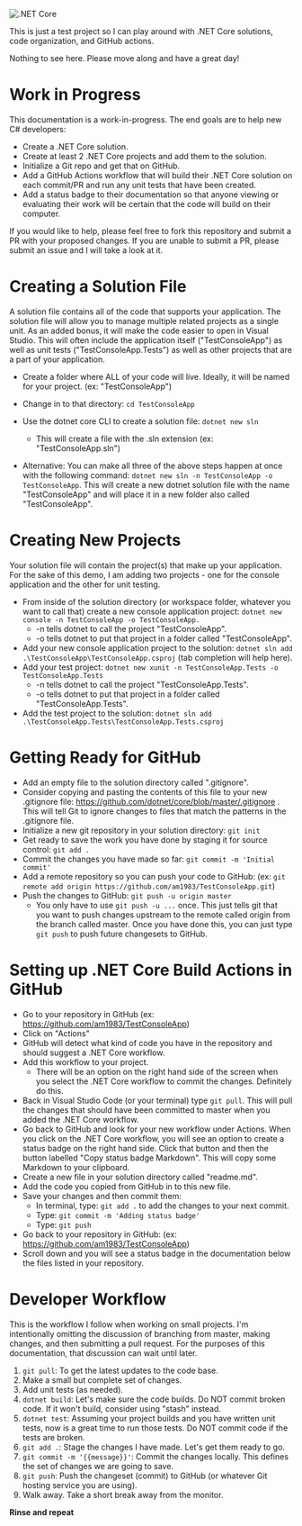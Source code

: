 ![.NET Core](https://github.com/am1983/TestConsoleApp/workflows/.NET%20Core/badge.svg)

This is just a test project so I can play around with .NET Core solutions, code organization, and GitHub actions.

Nothing to see here. Please move along and have a great day!

# Work in Progress

This documentation is a work-in-progress. The end goals are to help new C# developers:

* Create a .NET Core solution.
* Create at least 2 .NET Core projects and add them to the solution.
* Initialize a Git repo and get that on GitHub.
* Add a GitHub Actions workflow that will build their .NET Core solution on each commit/PR and run any unit tests that have been created.
* Add a status badge to their documentation so that anyone viewing or evaluating their work will be certain that the code will build on their computer.

If you would like to help, please feel free to fork this repository and submit a PR with your proposed changes. If you are unable to submit a PR, please submit an issue and I will take a look at it.

# Creating a Solution File

A solution file contains all of the code that supports your application. The solution file will allow you to manage multiple related projects as a single unit. As an added bonus, it will make the code easier to open in Visual Studio.  This will often include the application itself ("TestConsoleApp") as well as unit tests ("TestConsoleApp.Tests") as well as other projects that are a part of your application. 

* Create a folder where ALL of your code will live. Ideally, it will be named for your project. (ex: "TestConsoleApp")
* Change in to that directory: `cd TestConsoleApp`
* Use the dotnet core CLI to create a solution file: `dotnet new sln`
  * This will create a file with the .sln extension (ex: "TestConsoleApp.sln")

* Alternative: You can make all three of the above steps happen at once with the following command: `dotnet new sln -n TestConsoleApp -o TestConsoleApp`. This will create a new dotnet solution file with the name "TestConsoleApp" and will place it in a new folder also called "TestConsoleApp".

# Creating New Projects

Your solution file will contain the project(s) that make up your application. For the sake of this demo, I am adding two projects - one for the console application and the other for unit testing.

* From inside of the solution directory (or workspace folder, whatever you want to call that) create a new console application project:
  `dotnet new console -n TestConsoleApp -o TestConsoleApp.`
  * -n tells dotnet to call the project "TestConsoleApp".
  * -o tells dotnet to put that project in a folder called "TestConsoleApp".
* Add your new console application project to the solution: `dotnet sln add .\TestConsoleApp\TestConsoleApp.csproj` (tab completion will help here).
* Add your test project: `dotnet new xunit -n TestConsoleApp.Tests -o TestConsoleApp.Tests`
  * -n tells dotnet to call the project "TestConsoleApp.Tests".
  * -o tells dotnet to put that project in a folder called "TestConsoleApp.Tests".
* Add the test project to the solution: `dotnet sln add .\TestConsoleApp.Tests\TestConsoleApp.Tests.csproj`

# Getting Ready for GitHub

* Add an empty file to the solution directory called ".gitignore". 
* Consider copying and pasting the contents of this file to your new .gitignore file: https://github.com/dotnet/core/blob/master/.gitignore . This will tell Git to ignore changes to files that match the patterns in the .gitignore file.
* Initialize a new git repository in your solution directory: `git init`
* Get ready to save the work you have done by staging it for source control: `git add .`
* Commit the changes you have made so far: `git commit -m 'Initial commit'`
* Add a remote repository so you can push your code to GitHub: (ex: `git remote add origin https://github.com/am1983/TestConsoleApp.git`)
* Push the changes to GitHub: `git push -u origin master`
  * You only have to use `git push -u ...` once. This just tells git that you want to push changes upstream to the remote called origin from the branch called master. Once you have done this, you can just type `git push` to push future changesets to GitHub.

# Setting up .NET Core Build Actions in GitHub

* Go to your repository in GitHub (ex: https://github.com/am1983/TestConsoleApp)
* Click on "Actions"
* GitHub will detect what kind of code you have in the repository and should suggest a .NET Core workflow.
* Add this workflow to your project.
  * There will be an option on the right hand side of the screen when you select the .NET Core workflow to commit the changes. Definitely do this. 
* Back in Visual Studio Code (or your terminal) type `git pull`. This will pull the changes that should have been committed to master when you added the .NET Core workflow.
* Go back to GitHub and look for your new workflow under Actions. When you click on the .NET Core workflow, you will see an option to create a status badge on the right hand side. Click that button and then the button labelled "Copy status badge Markdown". This will copy some Markdown to your clipboard.
* Create a new file in your solution directory called "readme.md".
* Add the code you copied from GitHub in to this new file.
* Save your changes and then commit them:
  * In terminal, type: `git add .` to add the changes to your next commit.
  * Type: `git commit -m 'Adding status badge'`
  * Type: `git push`
* Go back to your repository in GitHub: (ex: https://github.com/am1983/TestConsoleApp)
* Scroll down and you will see a status badge in the documentation below the files listed in your repository.

# Developer Workflow

This is the workflow I follow when working on small projects. I'm intentionally omitting the discussion of branching from master, making changes, and then submitting a pull request. For the purposes of this documentation, that discussion can wait until later.

1) `git pull`: To get the latest updates to the code base.
2) Make a small but complete set of changes.
3) Add unit tests (as needed).
4) `dotnet build`: Let's make sure the code builds. Do NOT commit broken code. If it won't build, consider using "stash" instead.
5) `dotnet test`: Assuming your project builds and you have written unit tests, now is a great time to run those tests. Do NOT commit code if the tests are broken.
6) `git add .`: Stage the changes I have made. Let's get them ready to go.
7) `git commit -m '{{message}}'`: Commit the changes locally. This defines the set of changes we are going to save.
8) `git push`: Push the changeset (commit) to GitHub (or whatever Git hosting service you are using).
9) Walk away. Take a short break away from the monitor. 

**Rinse and repeat**
